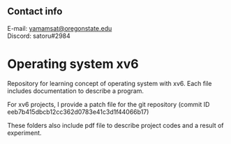 
## Contact info

E-mail: yamamsat@oregonstate.edu</br>
Discord: satoru#2984

# Operating system xv6
Repository for learning concept of operating system with xv6. Each file includes documentation to describe a program.

For xv6 projects, I provide a patch file for the git repository (commit ID eeb7b415dbcb12cc362d0783e41c3d1f44066b17)

These folders also include pdf file to describe project codes and a result of experiment.